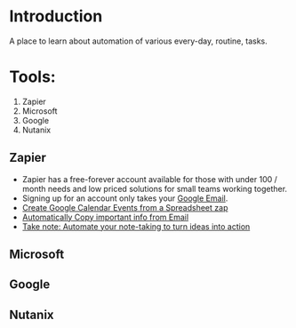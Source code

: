 # Introduction
A place to learn about automation of various every-day, routine, tasks. 

# Tools: 
1.  Zapier
2.  Microsoft 
3.  Google 
4.  Nutanix 

## Zapier 
*  Zapier has a free-forever account available for those with under 100 / month needs and low priced solutions for small teams working together.  
*  Signing up for an account only takes your [Google Email](https://zapier.com/sign-up/).
*  [Create Google Calendar Events from a Spreadsheet zap](https://zapier.com/blog/how-to-create-calendar-events-from-spreadsheet-tutorial/)
*  [Automatically Copy important info from Email](https://zapier.com/blog/email-parser-guide/)
*  [Take note: Automate your note-taking to turn ideas into action](https://zapier.com/blog/automate-note-taking/)


## Microsoft 

## Google 

## Nutanix 
